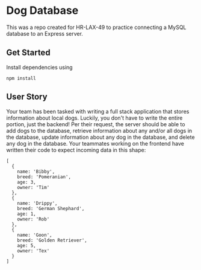 # Dog Database
This was a repo created for HR-LAX-49 to practice connecting a MySQL database to an Express server.

## Get Started
Install dependencies using
```
npm install
```

## User Story
Your team has been tasked with writing a full stack application that stores information about local dogs. Luckily, you don't have to write the entire portion, just the backend! Per their request, the server should be able to add dogs to the database, retrieve information about any and/or all dogs in the database, update information about any dog in the database, and delete any dog in the database. Your teammates working on the frontend have written their code to expect incoming data in this shape:
```
[
  {
    name: 'Bibby',
    breed: 'Pomeranian',
    age: 3,
    owner: 'Tim'
  },
  {
    name: 'Drippy',
    breed: 'German Shephard',
    age: 1,
    owner: 'Rob'
  },
  {
    name: 'Goon',
    breed: 'Golden Retriever',
    age: 5,
    owner: 'Tex'
  }
]
```


